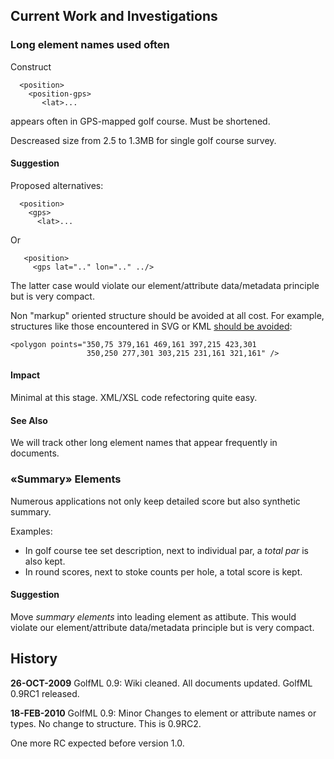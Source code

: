 ## Current Work and Investigations ##


### Long element names used often ###

Construct
```
  <position>
    <position-gps>
       <lat>...
```
appears often in GPS-mapped golf course. Must be shortened.

Descreased size from 2.5 to 1.3MB for single golf course survey.

#### Suggestion ####

Proposed alternatives:
```
  <position>
    <gps>
      <lat>...
```

Or
```
   <position>
     <gps lat=".." lon=".." ../>
```

The latter case would violate our element/attribute data/metadata principle but is very compact.

Non "markup" oriented structure should be avoided at all cost. For example, structures like those encountered in SVG or KML [should be avoided](http://www.cafeconleche.org/books/effectivexml/chapters/11.html):
```
<polygon points="350,75 379,161 469,161 397,215 423,301 
                 350,250 277,301 303,215 231,161 321,161" />
```

#### Impact ####

Minimal at this stage. XML/XSL code refectoring quite easy.

#### See Also ####

We will track other long element names that appear frequently in documents.

### «Summary» Elements ###

Numerous applications not only keep detailed score but also synthetic summary.

Examples:
  * In golf course tee set description, next to individual par, a _total par_ is also kept.
  * In round scores, next to stoke counts per hole, a total score is kept.

#### Suggestion ####

Move _summary elements_ into leading element as attibute.
This would violate our element/attribute data/metadata principle but is very compact.

## History ##

**26-OCT-2009** GolfML 0.9: Wiki cleaned. All documents updated. GolfML 0.9RC1 released.

**18-FEB-2010** GolfML 0.9: Minor Changes to element or attribute names or types. No change to structure. This is 0.9RC2.

One more RC expected before version 1.0.